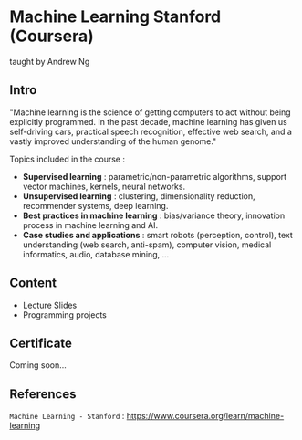 # Machine Learning Stanford (Coursera)
taught by Andrew Ng

## Intro
"Machine learning is the science of getting computers to act without being explicitly programmed. In the past decade, machine learning has given us self-driving cars, practical speech recognition, effective web search, and a vastly improved understanding of the human genome."

Topics included in the course : 
- **Supervised learning** : parametric/non-parametric algorithms, support vector machines, kernels, neural networks. 
- **Unsupervised learning** : clustering, dimensionality reduction, recommender systems, deep learning. 
- **Best practices in machine learning** : bias/variance theory, innovation process in machine learning and AI. 
- **Case studies and applications** : smart robots (perception, control), text understanding (web search, anti-spam), computer vision, medical informatics, audio, database mining, ...

## Content
- Lecture Slides
- Programming projects

## Certificate
Coming soon...

## References
`Machine Learning - Stanford` : <https://www.coursera.org/learn/machine-learning>
